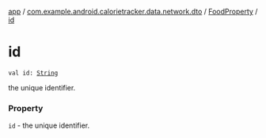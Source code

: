 [app](../../index.md) / [com.example.android.calorietracker.data.network.dto](../index.md) / [FoodProperty](index.md) / [id](./id.md)

# id

`val id: `[`String`](https://kotlinlang.org/api/latest/jvm/stdlib/kotlin/-string/index.html)

the unique identifier.

### Property

`id` - the unique identifier.